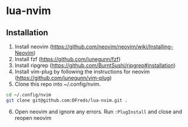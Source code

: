 # lua-nvim

## Installation

1. Install neovim (https://github.com/neovim/neovim/wiki/Installing-Neovim)
2. Install fzf (https://github.com/junegunn/fzf)
3. Install ripgrep (https://github.com/BurntSushi/ripgrep#installation)
4. Install vim-plug by following the instructions for neovim (https://github.com/junegunn/vim-plug)
5. Clone this repo into ~/.config/nvim.

```sh
cd ~/.config/nvim
git clone git@github.com:DFreds/lua-nvim.git .
```

6. Open neovim and ignore any errors. Run `:PlugInstall` and close and reopen neovim
